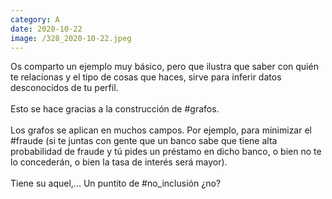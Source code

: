 ```yaml
--- 
category: A 
date: 2020-10-22 
image: /328_2020-10-22.jpeg 
--- 
```


Os comparto un ejemplo muy básico, pero que ilustra que saber con quién te relacionas y el tipo de cosas que haces, sirve para inferir datos desconocidos de tu perfil.<br><br>Esto se hace gracias a la construcción de #grafos.<br><br>Los grafos  se aplican en muchos campos. Por ejemplo, para minimizar el #fraude (si te juntas con gente que un banco sabe que tiene alta probabilidad de fraude y tú pides un préstamo en dicho banco, o bien no te lo concederán, o bien la tasa de interés será mayor). <br><br>Tiene su aquel,... Un puntito de #no_inclusión ¿no?